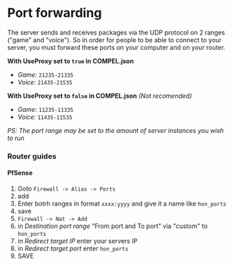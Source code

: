 # Port forwarding

The server sends and receives packages via the UDP protocol on 2 ranges ("game" and "voice"). So in order for people to be able to connect to your server, you must forward these ports on your computer and on your router.

**With UseProxy set to `true` in COMPEL.json**

* *Game:* `21235-21335`
* *Voice:* `21435-21535`

**With UseProxy set to `false` in COMPEL.json** _(Not recomended)_

* *Game:* `11235-11335`
* *Voice:* `11435-11535`

*PS: The port range may be set to the amount of server instances you wish to run*

### Router guides

#### PfSense

1. Goto `Firewall -> Alias -> Ports`
2. add
3. Enter botrh ranges in format `xxxx:yyyy` and give it a name like `hon_ports`
4. save
5. `Firewall -> Nat -> Add`
6. in _Destination port range_ "From port and To port" via "custom" to `hon_ports` 
7. in _Redirect target IP_ enter your servers IP
8. in _Redirect target port_ enter `hon_ports`
9. SAVE
